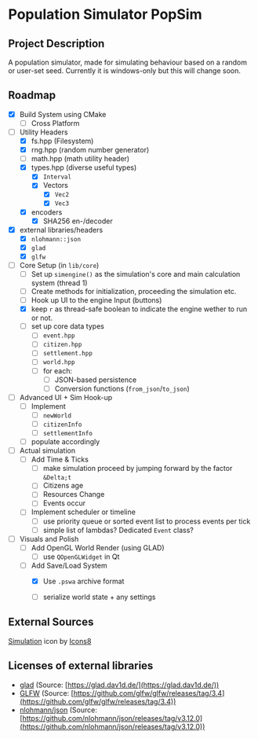 # Population Simulator PopSim

## Project Description
A population simulator, made for simulating behaviour based on a random or user-set seed.
Currently it is windows-only but this will change soon.

## Roadmap
- [x] Build System using CMake
    - [ ] Cross Platform

- [ ] Utility Headers
    - [x] fs.hpp (Filesystem)
    - [x] rng.hpp (random number generator)
    - [ ] math.hpp (math utility header)
    - [x] types.hpp (diverse useful types)
        - [x] `Interval`
        - [x] Vectors
            - [x] `Vec2`
            - [x] `Vec3`

    - [x] encoders
        - [x] SHA256 en-/decoder

- [x] external libraries/headers
    - [x] `nlohmann::json`
    - [x] `glad`
    - [x] `glfw`

- [ ] Core Setup (in `lib/core`)
    - [ ] Set up `simengine()` as the simulation's core and main calculation system (thread 1)
    - [ ] Create methods for initialization, proceeding the simulation etc.
    - [ ] Hook up UI to the engine Input (buttons)
    - [x] keep `r` as thread-safe boolean to indicate the engine wether to run or not.
    - [ ] set up core data types
        - [ ] `event.hpp`
        - [ ] `citizen.hpp`
        - [ ] `settlement.hpp`
        - [ ] `world.hpp`
        - [ ] for each:
            - [ ] JSON-based persistence
            - [ ] Conversion functions (`from_json`/`to_json`)

- [ ] Advanced UI + Sim Hook-up
    - [ ] Implement
        - [ ] `newWorld`
        - [ ] `citizenInfo`
        - [ ] `settlementInfo`
    - [ ] populate accordingly

- [ ] Actual simulation
    - [ ] Add Time & Ticks
        - [ ] make simulation proceed by jumping forward by the factor `&Delta;t`
        - [ ] Citizens age
        - [ ] Resources Change
        - [ ] Events occur
    - [ ] Implement scheduler or timeline
        - [ ] use priority queue or sorted event list to process events per tick
        - [ ] simple list of lambdas? Dedicated `Event` class?

- [ ] Visuals and Polish
    - [ ] Add OpenGL World Render (using GLAD)
        - [ ] use `QOpenGLWidget` in Qt
    - [ ] Add Save/Load System
        - [x] Use `.pswa` archive format
        - [ ] serialize world state + any settings
    




## External Sources
<a target="_blank" href="https://icons8.com/icon/p2YCDur26Xn9/simulation">Simulation</a> icon by <a target="_blank" href="https://icons8.com">Icons8</a>

## Licenses of external libraries
- [glad](/src/extern/glad/LICENSE)  (Source: [https://glad.dav1d.de/](https://glad.dav1d.de/))
- [GLFW](/src/extern/GLFW/LICENSE.md)  (Source: [https://github.com/glfw/glfw/releases/tag/3.4](https://github.com/glfw/glfw/releases/tag/3.4))
- [nlohmann/json](/src/extern/nlohmann/LICENSE.MIT)  (Source: [https://github.com/nlohmann/json/releases/tag/v3.12.0](https://github.com/nlohmann/json/releases/tag/v3.12.0))